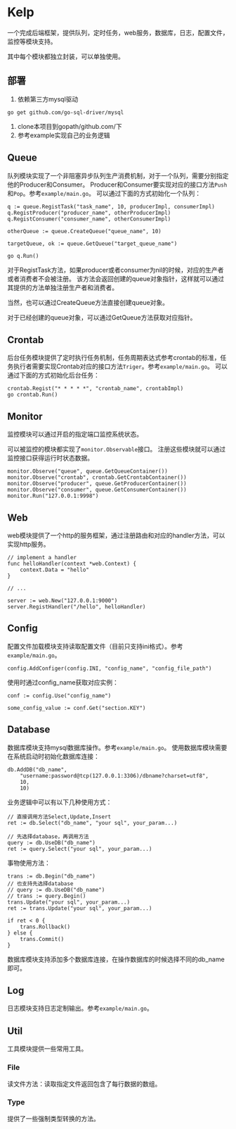 # Kelp
一个完成后端框架，提供队列，定时任务，web服务，数据库，日志，配置文件，监控等模块支持。

其中每个模块都独立封装，可以单独使用。
## 部署

1. 依赖第三方mysql驱动
```
go get github.com/go-sql-driver/mysql
```
1. clone本项目到gopath/github.com/下
1. 参考example实现自己的业务逻辑

## Queue
队列模块实现了一个非阻塞异步队列生产消费机制，对于一个队列，需要分别指定他的Producer和Consumer。
Producer和Consumer要实现对应的接口方法```Push```和```Pop```。参考```example/main.go```。
可以通过下面的方式初始化一个队列：
```
q := queue.RegistTask("task_name", 10, producerImpl, consumerImpl)
q.RegistProducer("producer_name", otherProducerImpl)
q.RegistConsumer("consumer_name", otherConsumerImpl)

otherQueue := queue.CreateQueue("queue_name", 10)

targetQueue, ok := queue.GetQueue("target_queue_name")

go q.Run()
```
对于RegistTask方法，如果producer或者consumer为nil的时候，对应的生产者或者消费者不会被注册。
该方法会返回创建的queue对象指针，这样就可以通过其提供的方法单独注册生产者和消费者。

当然，也可以通过CreateQueue方法直接创建queue对象。

对于已经创建的queue对象，可以通过GetQueue方法获取对应指针。

## Crontab

后台任务模块提供了定时执行任务机制，任务周期表达式参考crontab的标准，任务执行者需要实现Crontab对应的接口方法```Triger```。参考```example/main.go```。
可以通过下面的方式初始化后台任务：
```
crontab.Regist("* * * * *", "crontab_name", crontabImpl)
go crontab.Run()
```

## Monitor

监控模块可以通过开启的指定端口监控系统状态。

可以被监控的模块都实现了```monitor.Observable```接口。
注册这些模块就可以通过监控接口获得运行时状态数据。
```
monitor.Observe("queue", queue.GetQueueContainer())
monitor.Observe("crontab", crontab.GetCrontabContainer())
monitor.Observe("producer", queue.GetProducerContainer())
monitor.Observe("consumer", queue.GetConsumerContainer())
monitor.Run("127.0.0.1:9998")
```

## Web

web模块提供了一个http的服务框架，通过注册路由和对应的handler方法，可以实现http服务。
```
// implement a handler
func helloHandler(context *web.Context) {
	context.Data = "hello"
}

// ...

server := web.New("127.0.0.1:9000")
server.RegistHandler("/hello", helloHandler)
```

## Config

配置文件加载模块支持读取配置文件（目前只支持ini格式）。参考```example/main.go```。

```
config.AddConfiger(config.INI, "config_name", "config_file_path")
```

使用时通过config_name获取对应实例：
```
conf := config.Use("config_name")

some_config_value := conf.Get("section.KEY")
```

## Database

数据库模块支持mysql数据库操作。参考```example/main.go```。
使用数据库模块需要在系统启动时初始化数据库连接：
```
db.AddDB("db_name",
    "username:password@tcp(127.0.0.1:3306)/dbname?charset=utf8",
    10,
    10)

```
业务逻辑中可以有以下几种使用方式：
```
// 直接调用方法Select,Update,Insert
ret := db.Select("db_name", "your sql", your_param...)

// 先选择database，再调用方法
query := db.UseDB("db_name")
ret := query.Select("your sql", your_param...)

```
事物使用方法：
```
trans := db.Begin("db_name")
// 也支持先选择database
// query := db.UseDB("db_name")
// trans := query.Begin()
trans.Update("your sql", your_param...)
ret := trans.Update("your sql", your_param...)

if ret < 0 {
    trans.Rollback()
} else {
    trans.Commit()
}
```
数据库模块支持添加多个数据库连接，在操作数据库的时候选择不同的db_name即可。

## Log

日志模块支持日志定制输出。参考```example/main.go```。

## Util

工具模块提供一些常用工具。

### File

读文件方法：读取指定文件返回包含了每行数据的数组。

### Type

提供了一些强制类型转换的方法。
